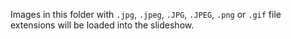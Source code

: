 Images in this folder with `.jpg`, `.jpeg`, `.JPG`, `.JPEG`, `.png` or `.gif` file extensions will be loaded into the slideshow.
